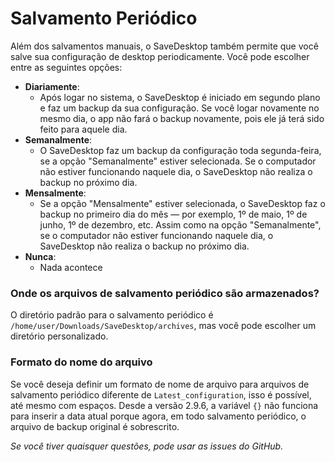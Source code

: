 # Salvamento Periódico
Além dos salvamentos manuais, o SaveDesktop também permite que você salve sua configuração de desktop periodicamente. Você pode escolher entre as seguintes opções:
- **Diariamente**: 
  - Após logar no sistema, o SaveDesktop é iniciado em segundo plano e faz um backup da sua configuração. Se você logar novamente no mesmo dia, o app não fará o backup novamente, pois ele já terá sido feito para aquele dia.
- **Semanalmente**:
  - O SaveDesktop faz um backup da configuração toda segunda-feira, se a opção "Semanalmente" estiver selecionada. Se o computador não estiver funcionando naquele dia, o SaveDesktop não realiza o backup no próximo dia.
- **Mensalmente**:
  - Se a opção "Mensalmente" estiver selecionada, o SaveDesktop faz o backup no primeiro dia do mês — por exemplo, 1º de maio, 1º de junho, 1º de dezembro, etc. Assim como na opção "Semanalmente", se o computador não estiver funcionando naquele dia, o SaveDesktop não realiza o backup no próximo dia.
- **Nunca**:
  - Nada acontece

### Onde os arquivos de salvamento periódico são armazenados?
O diretório padrão para o salvamento periódico é `/home/user/Downloads/SaveDesktop/archives`, mas você pode escolher um diretório personalizado.

### Formato do nome do arquivo
Se você deseja definir um formato de nome de arquivo para arquivos de salvamento periódico diferente de `Latest_configuration`, isso é possível, até mesmo com espaços. Desde a versão 2.9.6, a variável `{}` não funciona para inserir a data atual porque agora, em todo salvamento periódico, o arquivo de backup original é sobrescrito.

_Se você tiver quaisquer questões, pode usar as issues do GitHub._